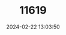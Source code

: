 ---
title: "11619"
category: "Lepilemur microdon"
draft: false
date: 2024-02-22 13:03:50
languages:
  English: ["Light-necked Sportive Lemur", "Microdon Sportive Lemur", "Small-toothed Sportive Lemur"]
  Spanish; Castilian: ["Lemur Comadreja de Dientes Pequeños"]
---